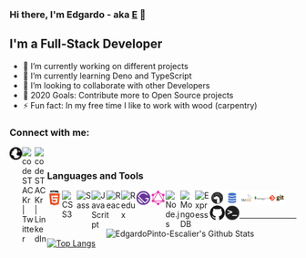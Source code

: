 ### Hi there, I'm Edgardo - aka [E][website] 👋

## I'm a Full-Stack Developer

- 🔭 I’m currently working on different projects
- 🌱 I’m currently learning Deno and TypeScript
- 👯 I’m looking to collaborate with other Developers
- 🥅 2020 Goals: Contribute more to Open Source projects
- ⚡ Fun fact: In my free time I like to work with wood (carpentry)

### Connect with me: 

[<img align="left" alt="edgardopintoescalier.com" width="22px" src="https://raw.githubusercontent.com/iconic/open-iconic/master/svg/globe.svg" />][website]
[<img align="left" alt="codeSTACKr | Twitter" width="22px" src="https://cdn.jsdelivr.net/npm/simple-icons@v3/icons/twitter.svg" />][twitter]
[<img align="left" alt="codeSTACKr | LinkedIn" width="22px" src="https://cdn.jsdelivr.net/npm/simple-icons@v3/icons/linkedin.svg" />][linkedin]

<br />

### Languages and Tools

[<img align="left" alt="HTML5" width="26px" src="https://raw.githubusercontent.com/github/explore/80688e429a7d4ef2fca1e82350fe8e3517d3494d/topics/html/html.png" />][website]
[<img align="left" alt="CSS3" width="26px" src="https://github.com/EdgardoPinto-Escalier/EdgardoPinto-Escalier/blob/master/css3.jpg?raw=true" />][website]
[<img align="left" alt="Sass" width="26px" src="https://github.com/EdgardoPinto-Escalier/EdgardoPinto-Escalier/blob/master/sass.jpeg?raw=true" />][website]
[<img align="left" alt="JavaScript" width="26px" src="https://github.com/EdgardoPinto-Escalier/EdgardoPinto-Escalier/blob/master/jslogo.png?raw=true" />][website]
[<img align="left" alt="React" width="26px" src="https://github.com/EdgardoPinto-Escalier/EdgardoPinto-Escalier/blob/master/react.png?raw=true" />][website]
[<img align="left" alt="Redux" width="26px" src="https://github.com/EdgardoPinto-Escalier/EdgardoPinto-Escalier/blob/master/icon_redux.png?raw=true" />][website]
[<img align="left" alt="Gatsby" width="26px" src="https://raw.githubusercontent.com/github/explore/e94815998e4e0713912fed477a1f346ec04c3da2/topics/gatsby/gatsby.png" />][website]
[<img align="left" alt="GraphQL" width="26px" src="https://raw.githubusercontent.com/github/explore/80688e429a7d4ef2fca1e82350fe8e3517d3494d/topics/graphql/graphql.png" />][website]
[<img align="left" alt="Node.js" width="26px" src="https://github.com/EdgardoPinto-Escalier/EdgardoPinto-Escalier/blob/master/nodejs.png?raw=true" />][website]
[<img align="left" alt="MongoDB" width="26px" src="https://github.com/EdgardoPinto-Escalier/EdgardoPinto-Escalier/blob/master/mongo.png?raw=true" />][website]
[<img align="left" alt="Express" width="26px" src="https://github.com/EdgardoPinto-Escalier/EdgardoPinto-Escalier/blob/master/express.png?raw=true" />][website]
[<img align="left" alt="Deno" width="26px" src="https://raw.githubusercontent.com/github/explore/361e2821e2dea67711cde99c9c40ed357061cf27/topics/deno/deno.png" />][website]
[<img align="left" alt="SQL" width="26px" src="https://raw.githubusercontent.com/github/explore/80688e429a7d4ef2fca1e82350fe8e3517d3494d/topics/sql/sql.png" />][website]
[<img align="left" alt="MySQL" width="26px" src="https://raw.githubusercontent.com/github/explore/80688e429a7d4ef2fca1e82350fe8e3517d3494d/topics/mysql/mysql.png" />][website]
[<img align="left" alt="MongoDB" width="26px" src="https://raw.githubusercontent.com/github/explore/80688e429a7d4ef2fca1e82350fe8e3517d3494d/topics/mongodb/mongodb.png" />][website]
[<img align="left" alt="Git" width="26px" src="https://raw.githubusercontent.com/github/explore/80688e429a7d4ef2fca1e82350fe8e3517d3494d/topics/git/git.png" />][website]
[<img align="left" alt="GitHub" width="26px" src="https://raw.githubusercontent.com/github/explore/78df643247d429f6cc873026c0622819ad797942/topics/github/github.png" />][website]
[<img align="left" alt="HTML5" width="26px" src="https://raw.githubusercontent.com/github/explore/80688e429a7d4ef2fca1e82350fe8e3517d3494d/topics/terminal/terminal.png" />][website]

<br />
<br />

---

<img align="left" alt="EdgardoPinto-Escalier's Github Stats" src="https://github-readme-stats.vercel.app/api?username=EdgardoPinto-Escalier&show_icons=true&hide_border=true&count_private=true&icon_color=#734186&title_color=#734186" />


[![Top Langs](https://github-readme-stats.vercel.app/api/top-langs/?username=EdgardoPinto-Escalier&hide=php)](https://github.com/anuraghazra/github-readme-stats)

[website]: https://edgardopintoescalier.com
[twitter]: https://twitter.com/edgardowebdev
[linkedin]: https://www.linkedin.com/in/edgardopintoescalierscoffe/
